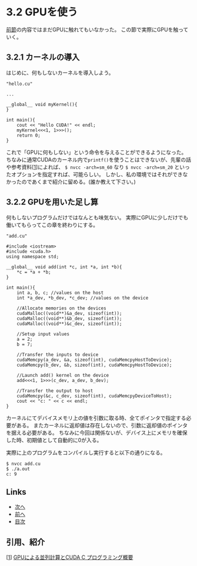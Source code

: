 # 3.2 GPUを使う
[前節](./3.1.md)の内容ではまだGPUに触れてもいなかった。
この節で実際にGPUを触っていく。
## 3.2.1 カーネルの導入
はじめに、何もしないカーネルを導入しよう。

```cuda
"hello.cu"

...

__global__ void myKernel(){
}

int main(){
    cout << "Hello CUDA!" << endl;
    myKernel<<<1, 1>>>();
    return 0;
}
```
これで「GPUに何もしない」という命令を与えることができるようになった。
ちなみに通常CUDAのカーネル内で`printf()`を使うことはできないが、先輩の話や参考資料[[1]]によれば、 `$ nvcc -arch=sm_60` なり `$ nvcc -arch=sm_20` といったオプションを指定すれば、可能らしい。
しかし、私の環境ではそれができなかったのであくまで紹介に留める。(誰か教えて下さい。)

## 3.2.2 GPUを用いた足し算
何もしないプログラムだけではなんとも味気ない。
実際にGPUに少しだけでも働いてもらってこの章を終わりにする。
```cuda
"add.cu"

#include <iostream>
#include <cuda.h>
using namespace std;

__global__ void add(int *c, int *a, int *b){
    *c = *a + *b;
}

int main(){
    int a, b, c; //values on the host
    int *a_dev, *b_dev, *c_dev; //values on the device

    //Allocate memories on the devices
    cudaMalloc((void**)&a_dev, sizeof(int));
    cudaMalloc((void**)&b_dev, sizeof(int));
    cudaMalloc((void**)&c_dev, sizeof(int));

    //Setup input values
    a = 2;
    b = 7;

    //Transfer the inputs to device
    cudaMemcpy(a_dev, &a, sizeof(int), cudaMemcpyHostToDevice);
    cudaMemcpy(b_dev, &b, sizeof(int), cudaMemcpyHostToDevice);

    //Launch add() kernel on the device
    add<<<1, 1>>>(c_dev, a_dev, b_dev);

    //Transfer the output to host
    cudaMemcpy(&c, c_dev, sizeof(int), cudaMemcpyDeviceToHost);
    cout << "c: " << c << endl;
}
```
カーネルにてデバイスメモリ上の値を引数に取る時、全てポインタで指定する必要がある。
またカーネルに返却値は存在しないので、引数に返却値のポインタを据える必要がある。
ちなみに今回は関係ないが、デバイス上にメモリを確保した時、初期値として自動的に0が入る。

実際に上のプログラムをコンパイルし実行すると以下の通りになる。

```
$ nvcc add.cu
$ ./a.out
c: 9
```

## Links
* [次へ](./4.0md)
* [前へ](./3.1.md)
* [目次](./index.md)

## 引用、紹介
[[1]] [GPUによる並列計算とCUDA C プログラミング概要][1]

[1]: https://www.google.com/url?sa=t&rct=j&q=&esrc=s&source=web&cd=&ved=2ahUKEwiiyvDrmbnqAhVUeXAKHZcaBWgQFjAAegQIARAB&url=http%3A%2F%2Fwww.ocw.titech.ac.jp%2Findex.php%3Fmodule%3DGeneral%26action%3DDownLoad%26file%3D20131226717065-469-0-15.pdf%26type%3Dcal%26JWC%3D20131226717065&usg=AOvVaw1i2pNE9kKpYIc5F0WnK2oR